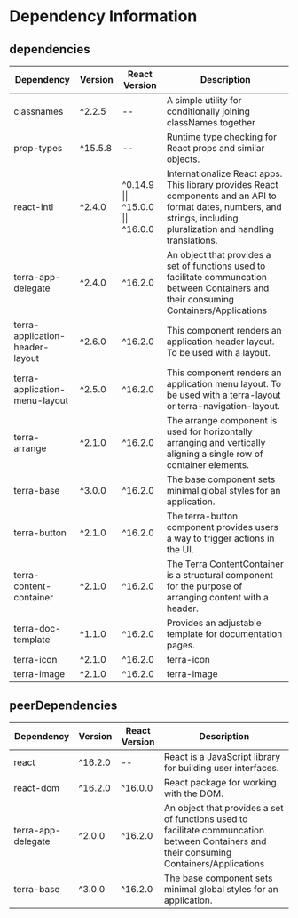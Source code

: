 # Dependency Information

## dependencies
| Dependency | Version | React Version | Description |
|-|-|-|-|
| classnames | ^2.2.5 | -- | A simple utility for conditionally joining classNames together |
| prop-types | ^15.5.8 | -- | Runtime type checking for React props and similar objects. |
| react-intl | ^2.4.0 | ^0.14.9 \|\| ^15.0.0 \|\| ^16.0.0 | Internationalize React apps. This library provides React components and an API to format dates, numbers, and strings, including pluralization and handling translations. |
| terra-app-delegate | ^2.4.0 | ^16.2.0 | An object that provides a set of functions used to facilitate communcation between Containers and their consuming Containers/Applications |
| terra-application-header-layout | ^2.6.0 | ^16.2.0 | This component renders an application header layout. To be used with a layout. |
| terra-application-menu-layout | ^2.5.0 | ^16.2.0 | This component renders an application menu layout. To be used with a terra-layout or terra-navigation-layout. |
| terra-arrange | ^2.1.0 | ^16.2.0 | The arrange component is used for horizontally arranging and vertically aligning a single row of container elements. |
| terra-base | ^3.0.0 | ^16.2.0 | The base component sets minimal global styles for an application. |
| terra-button | ^2.1.0 | ^16.2.0 | The terra-button component provides users a way to trigger actions in the UI. |
| terra-content-container | ^2.1.0 | ^16.2.0 | The Terra ContentContainer is a structural component for the purpose of arranging content with a header. |
| terra-doc-template | ^1.1.0 | ^16.2.0 | Provides an adjustable template for documentation pages. |
| terra-icon | ^2.1.0 | ^16.2.0 | terra-icon |
| terra-image | ^2.1.0 | ^16.2.0 | terra-image |

## peerDependencies
| Dependency | Version | React Version | Description |
|-|-|-|-|
| react | ^16.2.0 | -- | React is a JavaScript library for building user interfaces. |
| react-dom | ^16.2.0 | ^16.0.0 | React package for working with the DOM. |
| terra-app-delegate | ^2.0.0 | ^16.2.0 | An object that provides a set of functions used to facilitate communcation between Containers and their consuming Containers/Applications |
| terra-base | ^3.0.0 | ^16.2.0 | The base component sets minimal global styles for an application. |
